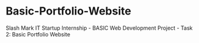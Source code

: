 # Basic-Portfolio-Website
Slash Mark IT Startup Internship - BASIC Web Development Project - Task 2: Basic Portfolio Website
